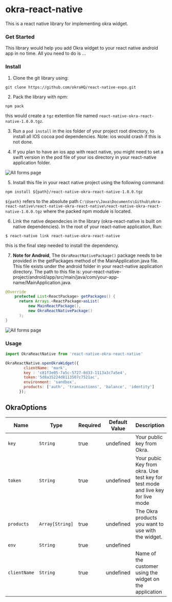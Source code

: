 # okra-react-native

This is a react native library for implementing okra widget.

### Get Started
This library would help you add Okra widget to your react native android app in no time. All you need to do is ...

### Install
1. Clone the git library using:

``` git
git clone https://github.com/okraHQ/react-native-expo.git
```

2. Pack the library with npm:
``` npm
npm pack
```
this would create a `tgz` extention file named `react-native-okra-react-native-1.0.0.tgz`. 

3. Run a `pod install` in the ios folder of your project root directory, to install all IOS cocoa pod dependencies. Note: ios would crash if this is not done. 

4. If you plan to have an ios app with react native, you might need to set a swift version in the pod file of your ios directory in your react-native application folder.  

![All forms page](https://i.imgur.com/1RCECsmr.png)

5. Install this file in your react native project using the following command:
``` npm
npm install ${path}/react-native-okra-react-native-1.0.0.tgz
```
`${path}` refers to the absolute path `C:\Users\Java\Documents\Github\okra-react-native\react-native-okra-react-native\react-native-okra-react-native-1.0.0.tgz` where the packed npm module is located. 

6. Link the native dependecies in the library (okra-react-native is built on native dependencies).
In the root of your react-native application, Run:

``` npm
$ react-native link react-native-okra-react-native
```
this is the final step needed to install the dependency. 

7. **Note for Android**, The `OkraReactNativePackage()` package needs to be provided in the getPackages method of the MainApplication.java file. This file exists under the android folder in your react-native application directory. The path to this file is: your-react-native-project/android/app/src/main/java/com/your-app-name/MainApplication.java.

``` Java
@Override
    protected List<ReactPackage> getPackages() {
      return Arrays.<ReactPackage>asList(
          new MainReactPackage(),
          new OkraReactNativePackage()
      );
}
```

![All forms page](https://i.imgur.com/Kquz7qx.png)


### Usage


``` javascript
import OkraReactNative from 'react-native-okra-react-native'

OkraReactNative.openOkraWidget({
        clientName: 'mark',
        key : 'c81f3e05-7a5c-5727-8d33-1113a3c7a5e4',
        token:'5d8a35224d8113507c7521ac',
        environment: 'sandbox',
        products: ['auth', 'transactions', 'balance', 'identity']
      });
```

## OkraOptions

|Name                   | Type           | Required            | Default Value       | Description         |
|-----------------------|----------------|---------------------|---------------------|---------------------|
|  `key `               | `String`       | true                |  undefined          | Your public key from Okra.
|  `token`              | `String`       | true                |  undefined          | Your pubic Key from okra. Use test key for test mode and live key for live mode
|  `products`           | `Array[String]`| true                |  undefined          | The Okra products you want to use with the widget.
|  `env`                | `String`       | true                |  undefined          | 
|  `clientName`         | `String`       | true                |  undefined          | Name of the customer using the widget on the application

